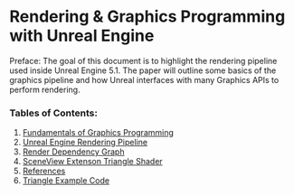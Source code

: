 # Rendering & Graphics Programming with Unreal Engine

Preface: The goal of this document is to highlight the rendering pipeline used inside Unreal Engine 5.1. The paper will outline some basics of the graphics pipeline and how Unreal interfaces with many Graphics APIs to perform rendering.

### Tables of Contents:
1. [Fundamentals of Graphics Programming](https://github.com/staticJPL/Render-Dependency-Graph-Documentation/blob/38befa753f23766c3c26196799a320c90a42b5e7/Fundamentals%20of%20Graphics%20Programming.md)
2. [Unreal Engine Rendering Pipeline](https://github.com/staticJPL/Render-Dependency-Graph-Documentation/blob/38befa753f23766c3c26196799a320c90a42b5e7/Unreal%20Engine%20Rendering%20Pipeline.md)
3. [Render Dependency Graph](https://github.com/staticJPL/Render-Dependency-Graph-Documentation/blob/38befa753f23766c3c26196799a320c90a42b5e7/Render%20Dependency%20Graph%20(RDG).md)
4. [SceneView Extenson Triangle Shader](https://github.com/staticJPL/Render-Dependency-Graph-Documentation/blob/38befa753f23766c3c26196799a320c90a42b5e7/Triangle%20Shader.md)
5. [References](https://github.com/staticJPL/Render-Dependency-Graph-Documentation/blob/38befa753f23766c3c26196799a320c90a42b5e7/References.md)
6. [Triangle Example Code](https://github.com/staticJPL/TriangleViewExtensionExample)

